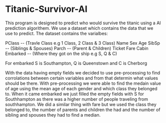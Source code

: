 # Titanic-Survivor-AI

This program is designed to predict who would survive the titanic using a AI prediction algorithem. We use a dataset which contains the data that we use to predict.
The dataset contains the varialbes:


  PClass --  (Travle Class e.g 1 Class, 2 Class & 3 Class)
  Name
  Sex
  Age
  SibSp  --  (Siblings & Spouses)
  Parch  --  (Parent & Children)
  Ticket
  Fare
  Cabin
  Embarked -- (Where they got on the ship e.g S, Q & C)
  
For embarked S is Southampton, Q is Queenstown and C is Cherborg

With the data having empty fields we decided to use pre-processing to find corrolations between certain variables and from that determin what values should be there.
With pre-processing we were able to find the medain value of age using the mean age of each gender and which class they belonged to. When it came embarked we just 
filled the empty fields with S for Southhampton as there was a higher number of people traveling from southhampton. We did a similar thing with fare but we used the class they
belonged to, the number of parents and children the had and the number of sibling and spouses they had to find a median.

